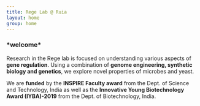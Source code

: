 ```yaml
---
title: Rege Lab @ Ruia
layout: home
group: home
---
```

<h3>*welcome*</h3>

Research in the Rege lab is focused on understanding various aspects of **gene regulation**.  Using a combination of **genome engineering, synthetic biology and genetics**, we explore novel properties of microbes and yeast. 

We are **funded** by the **INSPIRE Faculty award** from the Dept. of Science and Technology, India as well as the **Innovative Young Biotechnology Award (IYBA)-2019** from the Dept. of Biotechnology, India.
